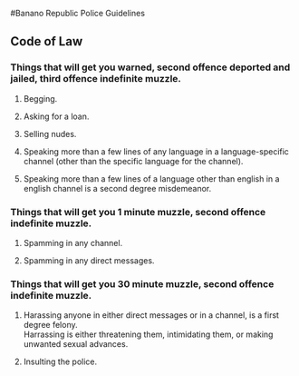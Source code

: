 #Banano Republic Police Guidelines

## Code of Law

### Things that will get you warned, second offence deported and jailed, third offence indefinite muzzle.

1. Begging.

2. Asking for a loan.

3. Selling nudes.

4. Speaking more than a few lines of any language in a language-specific channel (other than the specific language for the channel).

5. Speaking more than a few lines of a language other than english in a english channel is a second degree misdemeanor.

### Things that will get you 1 minute muzzle, second offence indefinite muzzle.

1. Spamming in any channel.

2. Spamming in any direct messages.

### Things that will get you 30 minute muzzle, second offence indefinite muzzle.

1. Harassing anyone in either direct messages or in a channel, is a first degree felony.  
Harrassing is either threatening them, intimidating them, or making unwanted sexual advances.  

2. Insulting the police.